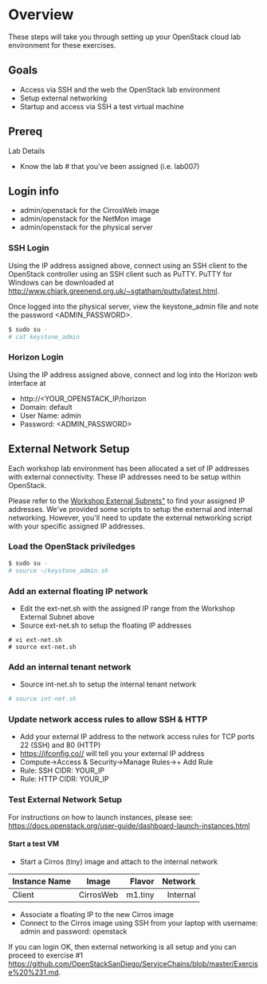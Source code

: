 # Overview

These steps will take you through setting up your OpenStack cloud lab environment for these exercises.

## Goals

  * Access via SSH and the web the OpenStack lab environment
  * Setup external networking
  * Startup and access via SSH a test virtual machine

## Prereq

Lab Details
  * Know the lab # that you've been assigned (i.e. lab007)

## Login info
  * admin/openstack for the CirrosWeb image
  * admin/openstack for the NetMon image
  * admin/openstack for the physical server

### SSH Login

Using the IP address assigned above, connect using an SSH client to the OpenStack controller using an SSH client such as PuTTY. PuTTY for Windows can be downloaded at http://www.chiark.greenend.org.uk/~sgtatham/putty/latest.html.

Once logged into the physical server, view the keystone_admin file and note the password <ADMIN_PASSWORD>.

```bash
$ sudo su -
# cat keystone_admin
```

### Horizon Login

Using the IP address assigned above, connect and log into the Horizon web interface at
* http://<YOUR_OPENSTACK_IP/horizon
* Domain: default
* User Name: admin
* Password: <ADMIN_PASSWORD>

## External Network Setup

Each workshop lab environment has been allocated a set of IP addresses with external connectivity.
These IP addresses need to be setup within OpenStack.

Please refer to the <A HREF="https://github.com/OpenStackSanDiego/ServiceChains/blob/master/Workshop%20External%20Subnets.csv">Workshop External Subnets"</A> to find your assigned IP addresses. We've provided some scripts to setup the external and internal networking. However, you'll need to update the external networking script with your specific assigned IP addresses.

### Load the OpenStack priviledges
```bash
$ sudo su -
# source ~/keystone_admin.sh
```

### Add an external floating IP network
* Edit the ext-net.sh with the assigned IP range from the Workshop External Subnet above
* Source ext-net.sh to setup the floating IP addresses
```
# vi ext-net.sh
# source ext-net.sh
```

### Add an internal tenant network
* Source int-net.sh to setup the internal tenant network
```bash
# source int-net.sh
```

### Update network access rules to allow SSH & HTTP
* Add your external IP address to the network access rules for TCP ports 22 (SSH) and 80 (HTTP)
* https://ifconfig.co// will tell you your external IP address
* Compute->Access & Security->Manage Rules->+ Add Rule
* Rule: SSH CIDR: YOUR_IP
* Rule: HTTP CIDR: YOUR_IP

### Test External Network Setup

For instructions on how to launch instances, please see:
https://docs.openstack.org/user-guide/dashboard-launch-instances.html

#### Start a test VM

* Start a Cirros (tiny) image and attach to the internal network

| Instance Name | Image         | Flavor  | Network  |
| ------------- |:-------------:| -------:|---------:|
| Client        | CirrosWeb     | m1.tiny | Internal |

* Associate a floating IP to the new Cirros image
* Connect to the Cirros image using SSH from your laptop with username: admin and password: openstack

If you can login OK, then external networking is all setup and you can proceed to exercise #1 https://github.com/OpenStackSanDiego/ServiceChains/blob/master/Exercise%20%231.md.


